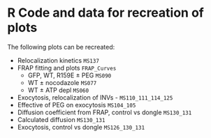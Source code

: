 # R Code and data for recreation of plots

The following plots can be recreated:

- Relocalization kinetics `MS137`
- FRAP fitting and plots `FRAP_Curves`
	- GFP, WT, R159E ± PEG `MS090`
	- WT ± nocodazole `MS077`
	- WT ± ATP depl `MS060` 
- Exocytosis, relocalization of INVs - `MS110_111_114_125` 
- Effective of PEG on exocytosis `MS104_105`
- Diffusion coefficient from FRAP, control vs dongle `MS130_131`
- Calculated diffusion `MS130_131`
- Exocytosis, control vs dongle `MS126_130_131`